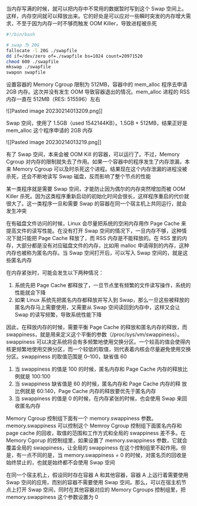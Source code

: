 当内存写满的时候，就可以把内存中不常用的数据暂时写到这个 Swap 空间上。这样，内存空间就可以释放出来。它的好处是可以应对一些瞬时突发的内存增大需求，不至于因为内存一时不够而触发 OOM Killer，导致进程被杀死

```bash
#!/bin/bash

# swap 为 20G
fallocate -l 20G ./swapfile
dd if=/dev/zero of=./swapfile bs=1024 count=20971520
chmod 600 ./swapfile
mkswap ./swapfile
swapon swapfile
```

设置容器的 Memory Cgroup 限制为 512MB，容器中的 mem_alloc 程序去申请 2GB 内存。这次并没有发生 OOM 导致容器退出的情况。mem_alloc 进程的 RSS 内存一直在 512MB（RES: 515596）左右

![[Pasted image 20230214013209.png]]

Swap 空间，使用了 1.5GB（used 1542144KB）。1.5GB + 512MB，结果正好是 mem_alloc 这个程序申请的 2GB 内存

![[Pasted image 20230214013219.png]]

有了 Swap 空间，本来会被 OOM Kill 的容器，可以运行了。不过，Memory Cgroup 对内存的限制就失去了作用。如果一个容器中的程序发生了内存泄漏，本来 Memory Cgroup 可以及时杀死这个进程。结果现在这个内存泄漏的进程没被杀死，还会不断地读写 Swap 磁盘，反而影响了整个节点的性能

某一类程序就是需要 Swap 空间，才能防止因为偶尔的内存突然增加而被 OOM Killer 杀死。因为这类程序重新启动的初始化时间会很长，这样程序重启的代价就很大了。这一类程序一旦和需要 Swap 的容器在同一个宿主机上共同运行，就会发生冲突

在有磁盘文件访问的时候，Linux 会尽量把系统的空闲内存用作 Page Cache 来提高文件的读写性能。在没有打开 Swap 空间的情况下，一旦内存不够，这种情况下就只能把 Page Cache 释放了，而 RSS 内存是不能释放的。在 RSS 里的内存，大部分都是没有对应磁盘文件的内存，比如用 malloc 申请得到的内存，这种内存也被称为匿名内存。当 Swap 空间打开后，可以写入 Swap 空间的，就是这些匿名内存

在内存紧张时，可能会发生以下两种情况：
1. 系统先把 Page Cache 都释放了，一旦节点里有频繁的文件读写操作，系统的性能就会下降
2. 如果 Linux 系统先把匿名内存都释放并写入到 Swap，那么一旦这些被释放的匿名内存马上需要使用，又需要从 Swap 空间读回到内存中，这样又会让 Swap 的读写频繁，导致系统性能下降

因此，在释放内存的时候，需要平衡 Page Cache 的释放和匿名内存的释放，而 swappiness，就是用来定义这个平衡的参数（/proc/sys/vm/swappiness）。swappiness 可以决定系统将会有多频繁地使用交换分区。一个较高的值会使得内核更频繁地使用交换分区，而一个较低的取值，则代表着内核会尽量避免使用交换分区。swappiness 的取值范围是 0–100，缺省值 60

1. 当 swappiness 的值是 100 的时候，匿名内存和 Page Cache 内存的释放比例就是 100:100
2. 当 swappiness 缺省值是 60 的时候，匿名内存和 Page Cache 内存的释 放比例就是 60:140，Page Cache 内存的释放要优先于匿名内存
3. 当 swappiness 的值是 0 的时候，在内存紧张的时候，也会使用 Swap 来回收匿名内存

Memory Cgroup 控制组下面有一个 memory.swappiness 参数。memory.swappiness 可以控制这个 Memroy Cgroup 控制组下面匿名内存和 page cache 的回收，取值的范围和工作方式和全局的 swappiness 差不多。在 Memory Cgorup 的控制组里，如果设置了 memory.swappiness 参数，它就会覆盖全局的 swappiness，让全局的 swappiness 在这个控制组里不起作用。但是，有一点不同的是，当 memory.swappiness = 0 的时候，对匿名页的回收是始终禁止的，也就是始终都不会使用 Swap 空间

在同一个宿主机上，假设同时存在容器 A 和其他容器，容器 A 上运行着需要使用 Swap 空间的应用，而别的容器不需要使用 Swap 空间。那么，可以在宿主机节点上打开 Swap 空间，同时在其他容器对应的 Memory Cgroups 控制组里，把 memory.swappiness 这个参数设置为 0
